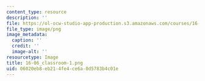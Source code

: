```yaml
---
content_type: resource
description: ''
file: https://ol-ocw-studio-app-production.s3.amazonaws.com/courses/16-06-principles-of-automatic-control-fall-2012/06020eb8eb214fe4ce6a0d5783b4c01e_16-06_classroom-1.png
file_type: image/png
image_metadata:
  caption: ''
  credit: ''
  image-alt: ''
resourcetype: Image
title: 16-06_classroom-1.png
uid: 06020eb8-eb21-4fe4-ce6a-0d5783b4c01e
---
```

